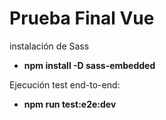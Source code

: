 # Prueba Final Vue

instalación de Sass
- **npm install -D sass-embedded** 

Ejecución test end-to-end:
- **npm run test:e2e:dev** 